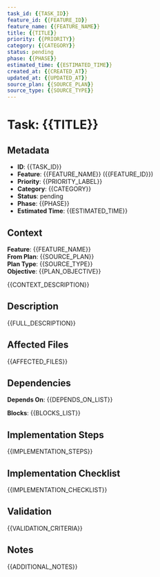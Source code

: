 ```yaml
---
task_id: {{TASK_ID}}
feature_id: {{FEATURE_ID}}
feature_name: {{FEATURE_NAME}}
title: {{TITLE}}
priority: {{PRIORITY}}
category: {{CATEGORY}}
status: pending
phase: {{PHASE}}
estimated_time: {{ESTIMATED_TIME}}
created_at: {{CREATED_AT}}
updated_at: {{UPDATED_AT}}
source_plan: {{SOURCE_PLAN}}
source_type: {{SOURCE_TYPE}}
---
```


# Task: {{TITLE}}

## Metadata

- **ID**: {{TASK_ID}}
- **Feature**: {{FEATURE_NAME}} ({{FEATURE_ID}})
- **Priority**: {{PRIORITY_LABEL}}
- **Category**: {{CATEGORY}}
- **Status**: pending
- **Phase**: {{PHASE}}
- **Estimated Time**: {{ESTIMATED_TIME}}

## Context

**Feature**: {{FEATURE_NAME}}  
**From Plan**: {{SOURCE_PLAN}}  
**Plan Type**: {{SOURCE_TYPE}}  
**Objective**: {{PLAN_OBJECTIVE}}

{{CONTEXT_DESCRIPTION}}

## Description

{{FULL_DESCRIPTION}}

## Affected Files

{{AFFECTED_FILES}}

## Dependencies

**Depends On**:
{{DEPENDS_ON_LIST}}

**Blocks**:
{{BLOCKS_LIST}}

## Implementation Steps

{{IMPLEMENTATION_STEPS}}

## Implementation Checklist

{{IMPLEMENTATION_CHECKLIST}}

## Validation

{{VALIDATION_CRITERIA}}

## Notes

{{ADDITIONAL_NOTES}}

